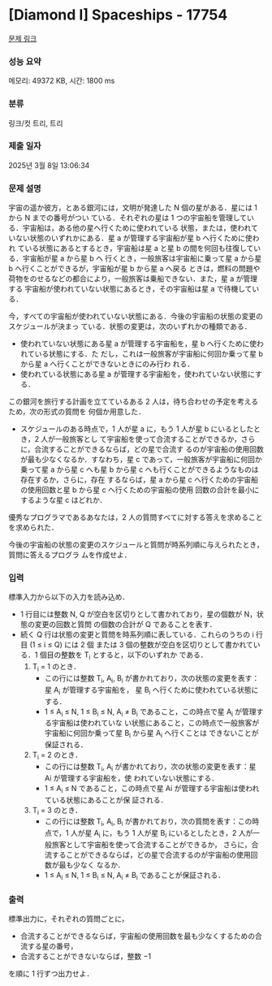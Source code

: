 # [Diamond I] Spaceships - 17754 

[문제 링크](https://www.acmicpc.net/problem/17754) 

### 성능 요약

메모리: 49372 KB, 시간: 1800 ms

### 분류

링크/컷 트리, 트리

### 제출 일자

2025년 3월 8일 13:06:34

### 문제 설명

<p>宇宙の遥か彼方，とある銀河には，文明が発達した N 個の星がある．星には 1 から N までの番号がつい ている．それぞれの星は 1 つの宇宙船を管理している．宇宙船は，ある他の星へ行くために使われている 状態，または，使われていない状態のいずれかにある．星 a が管理する宇宙船が星 b へ行くために使われ ている状態にあるとするとき，宇宙船は星 a と星 b の間を何回も往復している．宇宙船が星 a から星 b へ 行くとき，一般旅客は宇宙船に乗って星 a から星 b へ行くことができるが，宇宙船が星 b から星 a へ戻る ときは，燃料の問題や荷物をのせるなどの都合により，一般旅客は乗船できない．また，星 a が管理する 宇宙船が使われていない状態にあるとき，その宇宙船は星 a で待機している．</p>

<p>今，すべての宇宙船が使われていない状態にある．今後の宇宙船の状態の変更のスケジュールが決まっ ている．状態の変更は，次のいずれかの種類である．</p>

<ul>
	<li>使われていない状態にある星 a が管理する宇宙船を，星 b へ行くために使われている状態にする．た だし，これは一般旅客が宇宙船に何回か乗って星 b から星 a へ行くことができないときにのみ行わ れる．</li>
	<li>使われている状態にある星 a が管理する宇宙船を，使われていない状態にする．</li>
</ul>

<p>この銀河を旅行する計画を立てているある 2 人は，待ち合わせの予定を考えるため，次の形式の質問を 何個か用意した．</p>

<ul>
	<li>スケジュールのある時点で，1 人が星 a に，もう 1 人が星 b にいるとしたとき，2 人が一般旅客とし て宇宙船を使って合流することができるか，さらに，合流することができるならば，どの星で合流す るのが宇宙船の使用回数が最も少なくなるか．すなわち，星 c であって，一般旅客が宇宙船に何回か 乗って星 a から星 c へも星 b から星 c へも行くことができるようなものは存在するか，さらに，存在 するならば，星 a から星 c へ行くための宇宙船の使用回数と星 b から星 c へ行くための宇宙船の使用 回数の合計を最小にするような星 c はどれか．</li>
</ul>

<p>優秀なプログラマであるあなたは，2 人の質問すべてに対する答えを求めることを求められた．</p>

<p>今後の宇宙船の状態の変更のスケジュールと質問が時系列順に与えられたとき，質問に答えるプログラ ムを作成せよ．</p>

### 입력 

 <p>標準入力から以下の入力を読み込め．</p>

<ul>
	<li>1 行目には整数 N, Q が空白を区切りとして書かれており，星の個数が N，状態の変更の回数と質問 の個数の合計が Q であることを表す．</li>
	<li>続く Q 行は状態の変更と質問を時系列順に表している．これらのうちの i 行目 (1 ≤ i ≤ Q) には 2 個 または 3 個の整数が空白を区切りとして書かれている．1 個目の整数を T<sub>i</sub> とすると，以下のいずれか である．
	<ol>
		<li>T<sub>i</sub> = 1 のとき．
		<ul>
			<li>この行には整数 T<sub>i</sub>, A<sub>i</sub>, B<sub>i</sub> が書かれており，次の状態の変更を表す：星 A<sub>i</sub> が管理する宇宙船を， 星 B<sub>i</sub> へ行くために使われている状態にする．</li>
			<li>1 ≤ A<sub>i</sub> ≤ N, 1 ≤ B<sub>i</sub> ≤ N, A<sub>i</sub> ≠ B<sub>i</sub> であること，この時点で星 A<sub>i</sub> が管理する宇宙船は使われていな い状態にあること，この時点で一般旅客が宇宙船に何回か乗って星 B<sub>i</sub> から星 A<sub>i</sub> へ行くことは できないことが保証される．</li>
		</ul>
		</li>
		<li>T<sub>i</sub> = 2 のとき．
		<ul>
			<li>この行には整数 T<sub>i</sub>, A<sub>i</sub> が書かれており，次の状態の変更を表す：星 Ai が管理する宇宙船を，使 われていない状態にする．</li>
			<li>1 ≤ A<sub>i</sub> ≤ N であること，この時点で星 Ai が管理する宇宙船は使われている状態にあることが保 証される．</li>
		</ul>
		</li>
		<li>T<sub>i</sub> = 3 のとき．
		<ul>
			<li>この行には整数 T<sub>i</sub>, A<sub>i</sub>, B<sub>i</sub> が書かれており，次の質問を表す：この時点で，1 人が星 A<sub>i</sub> に，もう 1 人が星 B<sub>i</sub> にいるとしたとき，2 人が一般旅客として宇宙船を使って合流することができるか， さらに，合流することができるならば，どの星で合流するのが宇宙船の使用回数が最も少なく なるか．</li>
			<li>1 ≤ A<sub>i</sub> ≤ N, 1 ≤ B<sub>i</sub> ≤ N, A<sub>i</sub> ≠ B<sub>i</sub> であることが保証される．</li>
		</ul>
		</li>
	</ol>
	</li>
</ul>

### 출력 

 <p>標準出力に，それぞれの質問ごとに，</p>

<ul>
	<li>合流することができるならば，宇宙船の使用回数を最も少なくするための合流する星の番号，</li>
	<li>合流することができないならば，整数 −1</li>
</ul>

<p>を順に 1 行ずつ出力せよ．</p>

